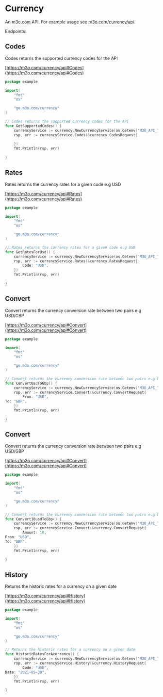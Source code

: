 # Currency

An [m3o.com](https://m3o.com) API. For example usage see [m3o.com/currency/api](https://m3o.com/currency/api).

Endpoints:

## Codes

Codes returns the supported currency codes for the API


[https://m3o.com/currency/api#Codes](https://m3o.com/currency/api#Codes)

```go
package example

import(
	"fmt"
	"os"

	"go.m3o.com/currency"
)

// Codes returns the supported currency codes for the API
func GetSupportedCodes() {
	currencyService := currency.NewCurrencyService(os.Getenv("M3O_API_TOKEN"))
	rsp, err := currencyService.Codes(&currency.CodesRequest{
		
	})
	fmt.Println(rsp, err)
	
}
```
## Rates

Rates returns the currency rates for a given code e.g USD


[https://m3o.com/currency/api#Rates](https://m3o.com/currency/api#Rates)

```go
package example

import(
	"fmt"
	"os"

	"go.m3o.com/currency"
)

// Rates returns the currency rates for a given code e.g USD
func GetRatesForUsd() {
	currencyService := currency.NewCurrencyService(os.Getenv("M3O_API_TOKEN"))
	rsp, err := currencyService.Rates(&currency.RatesRequest{
		Code: "USD",
	})
	fmt.Println(rsp, err)
	
}
```
## Convert

Convert returns the currency conversion rate between two pairs e.g USD/GBP


[https://m3o.com/currency/api#Convert](https://m3o.com/currency/api#Convert)

```go
package example

import(
	"fmt"
	"os"

	"go.m3o.com/currency"
)

// Convert returns the currency conversion rate between two pairs e.g USD/GBP
func ConvertUsdToGbp() {
	currencyService := currency.NewCurrencyService(os.Getenv("M3O_API_TOKEN"))
	rsp, err := currencyService.Convert(&currency.ConvertRequest{
		From: "USD",
To: "GBP",
	})
	fmt.Println(rsp, err)
	
}
```
## Convert

Convert returns the currency conversion rate between two pairs e.g USD/GBP


[https://m3o.com/currency/api#Convert](https://m3o.com/currency/api#Convert)

```go
package example

import(
	"fmt"
	"os"

	"go.m3o.com/currency"
)

// Convert returns the currency conversion rate between two pairs e.g USD/GBP
func Convert10usdToGbp() {
	currencyService := currency.NewCurrencyService(os.Getenv("M3O_API_TOKEN"))
	rsp, err := currencyService.Convert(&currency.ConvertRequest{
		Amount: 10,
From: "USD",
To: "GBP",
	})
	fmt.Println(rsp, err)
	
}
```
## History

Returns the historic rates for a currency on a given date


[https://m3o.com/currency/api#History](https://m3o.com/currency/api#History)

```go
package example

import(
	"fmt"
	"os"

	"go.m3o.com/currency"
)

// Returns the historic rates for a currency on a given date
func HistoricRatesForAcurrency() {
	currencyService := currency.NewCurrencyService(os.Getenv("M3O_API_TOKEN"))
	rsp, err := currencyService.History(&currency.HistoryRequest{
		Code: "USD",
Date: "2021-05-30",
	})
	fmt.Println(rsp, err)
	
}
```
